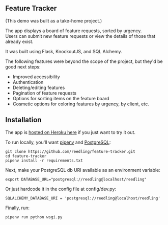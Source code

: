 ## Feature Tracker
(This demo was built as a take-home project.)

The app displays a board of feature requests, sorted by urgency.\
Users can submit new feature requests or view the details of those that already exist.

It was built using Flask, KnockoutJS, and SQL Alchemy.

The following features were beyond the scope of the project, but they'd be good next steps:
* Improved accessibility
* Authentication
* Deleting/editing features
* Pagination of feature requests
* Options for sorting items on the feature board
* Cosmetic options for coloring features by urgency, by client, etc.

## Installation
The app is [hosted on Heroku here](https://feature-tracker-demo.herokuapp.com/) if you just want to try it out.

To run locally, you'll want [pipenv](https://docs.pipenv.org/) and [PostgreSQL](https://www.postgresql.org/download/):
```
git clone https://github.com/reedling/feature-tracker.git
cd feature-tracker
pipenv install -r requirements.txt
```

Next, make your PostgreSQL db URI available as an environment variable:
```
export DATABASE_URL="postgresql://reedling@localhost/reedling"
```
Or just hardcode it in the config file at config/dev.py:
```
SQLALCHEMY_DATABASE_URI = 'postgresql://reedling@localhost/reedling'
```

Finally, run:
```
pipenv run python wsgi.py
```